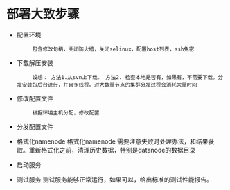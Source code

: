 # 部署大致步骤
- 配置环境
       
           包含修改句柄，关闭防火墙，关闭selinux，配置host列表，ssh免密
- 下载解压安装

           设想： 方法1.从svn上下载。 方法2. 检查本地是否有，如果有，不需要下载。分发安装包后台进行，并且多线程。对大数量节点的集群分发过程会消耗大量时间
                
- 修改配置文件

           根据环境主机分配，修改配置
- 分发配置文件
- 格式化namenode
           格式化namenode 需要注意失败时处理办法，和结果获取。重新格式化之前，清理历史数据，特别是datanode的数据目录
- 启动服务
- 测试服务
           测试服务能够正常运行，如果可以，给出标准的测试性能报告。